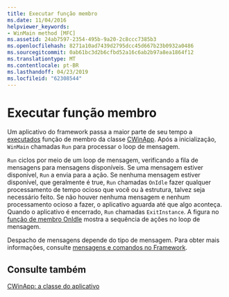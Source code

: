 ```yaml
---
title: Executar função membro
ms.date: 11/04/2016
helpviewer_keywords:
- WinMain method [MFC]
ms.assetid: 24ab7597-2354-495b-9a20-2c8ccc7385b3
ms.openlocfilehash: 8271a10ad7439d2795dcc45d667b23b0932a0486
ms.sourcegitcommit: 0ab61bc3d2b6cfbd52a16c6ab2b97a8ea1864f12
ms.translationtype: MT
ms.contentlocale: pt-BR
ms.lasthandoff: 04/23/2019
ms.locfileid: "62308544"
---
```

# <a name="run-member-function"></a>Executar função membro

Um aplicativo do framework passa a maior parte de seu tempo a [executados](../mfc/reference/cwinapp-class.md#run) função de membro da classe [CWinApp](../mfc/reference/cwinapp-class.md). Após a inicialização, `WinMain` chamadas `Run` para processar o loop de mensagem.

`Run` ciclos por meio de um loop de mensagem, verificando a fila de mensagens para mensagens disponíveis. Se uma mensagem estiver disponível, `Run` a envia para a ação. Se nenhuma mensagem estiver disponível, que geralmente é true, `Run` chamadas `OnIdle` fazer qualquer processamento de tempo ocioso que você ou à estrutura, talvez seja necessário feito. Se não houver nenhuma mensagem e nenhum processamento ocioso a fazer, o aplicativo aguarda até que algo aconteça. Quando o aplicativo é encerrado, `Run` chamadas `ExitInstance`. A figura no [função de membro OnIdle](../mfc/onidle-member-function.md) mostra a sequência de ações no loop de mensagem.

Despacho de mensagens depende do tipo de mensagem. Para obter mais informações, consulte [mensagens e comandos no Framework](../mfc/messages-and-commands-in-the-framework.md).

## <a name="see-also"></a>Consulte também

[CWinApp: a classe do aplicativo](../mfc/cwinapp-the-application-class.md)
